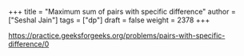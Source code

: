 +++
title = "Maximum sum of pairs with specific difference"
author = ["Seshal Jain"]
tags = ["dp"]
draft = false
weight = 2378
+++

<https://practice.geeksforgeeks.org/problems/pairs-with-specific-difference/0>
